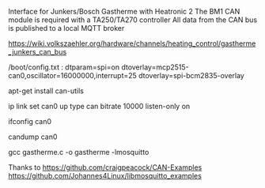 Interface for Junkers/Bosch Gastherme with Heatronic 2
The BM1 CAN module is required with a TA250/TA270 controller
All data from the CAN bus is published to a local MQTT broker

https://wiki.volkszaehler.org/hardware/channels/heating_control/gastherme_junkers_can_bus

/boot/config.txt :
dtparam=spi=on
dtoverlay=mcp2515-can0,oscillator=16000000,interrupt=25
dtoverlay=spi-bcm2835-overlay

apt-get install can-utils

ip link set can0 up type can bitrate 10000 listen-only on

ifconfig can0

candump can0


gcc gastherme.c -o gastherme -lmosquitto


Thanks to
https://github.com/craigpeacock/CAN-Examples
https://github.com/Johannes4Linux/libmosquitto_examples

